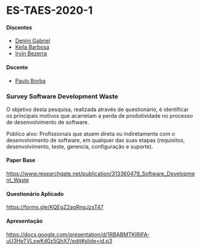 
# ES-TAES-2020-1

#### Discentes
* [Denini Gabriel](https://github.com/denini08)
* [Keila Barbosa](https://github.com/keilabcs)
* [Irvin Bezerra](https://github.com/irvin-b)

#### Docente
* [Paulo Borba](https://github.com/pauloborba) 


### Survey Software Development Waste


O objetivo desta pesquisa, realizada através de questionário, é identificar os principais motivos que acarretam a perda de produtividade no processo de desenvolvimento de software.

Público alvo: Profissionais que atuem direta ou indiretamente com o desenvolvimento de software, em qualquer das suas etapas (requisitos, desenvolvimento, teste, gerencia, configuração e suporte).



#### Paper Base

https://www.researchgate.net/publication/313360479_Software_Development_Waste

#### Questionário Aplicado

https://forms.gle/KQEgZ2agRnqJzsT47

#### Apresentação

https://docs.google.com/presentation/d/1RBABMTKlRIFA-uU3HeTVLxwKd0z5QhX7/edit#slide=id.p3
